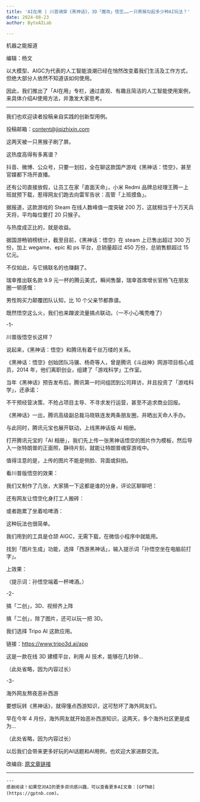 ```yaml
---
title: 'AI在用 | 川普魂穿《黑神话》，3D「魔改」悟空……一只黑猴勾起多少种AI玩法？'
date: 2024-08-23
author: ByteAILab

---
```


机器之能报道

编辑：杨文

以大模型、AIGC为代表的人工智能浪潮已经在悄然改变着我们生活及工作方式，但绝大部分人依然不知道该如何使用。

因此，我们推出了「AI在用」专栏，通过直观、有趣且简洁的人工智能使用案例，来具体介绍AI使用方法，并激发大家思考。

---


我们也欢迎读者投稿亲自实践的创新型用例。

投稿邮箱：content@jiqizhixin.com

这两天被一只黑猴子刷了屏。

这热度高得有多离谱？

抖音、微博、公众号，只要一划拉，全在聊这款国产游戏《黑神话：悟空》，甚至官媒都下场开直播。

还有公司直接放假，让员工在家「直面天命」，小米 Redmi 品牌总经理王腾一上班就预下载，惹得网友们跑去向雷军告状：高管「上班摸鱼」。

据报道，这款游戏的 Steam 在线人数峰值一度突破 200 万，这就相当于十万天兵天将，平均每位要打 20 只猴子。

与热度成正比的，就是收益。

据国游畅销榜统计，截至目前，《黑神话：悟空》在 steam 上已售出超过 300 万份，加上 wegame、epic 和 ps 平台，总销量超过 450 万份，总销售额超过 15 亿元。

不仅如此，与它搞联名的也赚翻了。

瑞幸推出联名款 9.9 元一杯的腾云美式，瞬间售罄，瑞幸首席增长官杨飞在朋友圈一顿感慨：

男性购买力颠覆团队认知，比 10 个父亲节都靠谱。

既然悟空这么火，我们也来蹭波流量搞点联动。（一不小心嘴秃噜了）

-1-

川普版悟空长这样？

说起来，《黑神话：悟空》和腾讯有着千丝万缕的关系。

《黑神话：悟空》创始团队冯骥、杨奇等人，曾是腾讯《斗战神》网游项目核心成员，2014 年，他们离职创业，组建了「游戏科学」工作室。

当年《黑神话》预告发布后，腾讯第一时间组团到公司拜访，并且投资了「游戏科学」，还承诺：

不干预经营决策、不抢占项目主导、不寻求发行运营，甚至不追求商业回报。

《黑神话》一出，腾讯高级副总裁马晓轶连发两条朋友圈，并晒出天命人手办。

与此同时，腾讯元宝也展开联动，上线黑神话版 AI 相册。

打开腾讯元宝的「AI 相册」，我们先上传一张黑神话悟空的图片作为模板，然后导入一张特朗普的正面照，静待片刻，就能让特朗普魂穿游戏中。

值得注意的是，上传的图片不能是侧脸、背面或斜拍。

看川普版悟空的效果：

我们又制作了几张，大家猜一下这都是谁的分身，评论区聊聊吧：

还有网友让悟空化身打工人搬砖：

或者跑累了坐着哈啤酒：

这种玩法也很简单。

我们用到的工具是仓颉 AIGC，无需下载，在微信小程序中就能用。

找到「图片生成」功能，选择「西游黑神话」，输入提示词「孙悟空坐在电脑前打字」。

上效果：

（提示词：孙悟空端着一杯啤酒。）

-2-

搞「二创」，3D、视频齐上阵

搞「二创」，除了图片，还可以玩一把 3D。

我们选择 Tripo AI 这款应用。

链接：https://www.tripo3d.ai/app

这是一款在线 3D 建模平台，利用 AI 技术，能够在几秒钟...

（此处省略，因为内容过长）

-3-

海外网友熬夜恶补西游

要想玩转《黑神话》，就得懂点西游知识，这可愁坏了海外网友们。

早在今年 4 月份，海外网友就开始恶补西游知识，这两天，多个海外社区更是成为...

（此处省略，因为内容过长）

以后我们会带来更多好玩的AI话题和AI用例，也欢迎大家进群交流。

改编自: [原文章链接](https://mp.weixin.qq.com/s/UclPx8vaPBQ4va4SW-R1XQ)

---
```
---
感谢阅读！如果您对AI的更多资讯感兴趣，可以查看更多AI文章：[GPTNB](https://gptnb.com)。